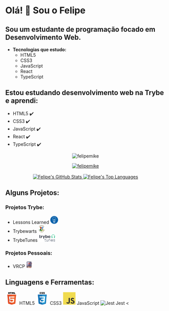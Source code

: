 # Olá! 👋 Sou o Felipe

## Sou um estudante de programação focado em Desenvolvimento Web.

- **Tecnologias que estudo:**
  - HTML5
  - CSS3
  - JavaScript
  - React
  - TypeScript

## Estou estudando desenvolvimento web na Trybe e aprendi:

- HTML5 ✔️
- CSS3 ✔️
- JavaScript ✔️
- React ✔️
- TypeScript ✔️

<div align="center">
  <p><img src="https://komarev.com/ghpvc/?username=felipemike&label=Visualizações&color=0e75b6&style=flat" alt="felipemike" /></p>
  <a href="https://github.com/ryo-ma/github-profile-trophy"><img src="https://github-profile-trophy.vercel.app/?username=felipemike" alt="felipemike" /></a>  
</div>

<br>

<div align="center">
  <a href="https://github.com/felipemike">
    <img height="150em" src="https://github-readme-stats.vercel.app/api?username=felipemike&show_icons=true&theme=radical&include_all_commits=true&count_private=true&hide=issues" alt="Felipe's GitHub Stats"/>
    <img height="150em" src="https://github-readme-stats.vercel.app/api/top-langs/?username=felipemike&layout=compact&theme=radical" alt="Felipe's Top Languages"/>
  </a>
</div>

## Alguns Projetos:

### Projetos Trybe:

- Lessons Learned [<img src="https://github.com/felipemike/lessons-learned/blob/main/trybe.png" height="25">](https://felipemike.github.io/lessons-learned)
- Trybewarts [<img src="https://github.com/felipemike/trybewarts/blob/main/images/trybewarts-colored.svg" height="25">](https://felipemike.github.io/trybewarts)
- TrybeTunes [<img src="https://github.com/felipemike/trybetunes/blob/main/src/assets/logo.png" height="25">](https://github.com/felipemike/trybetunes)

### Projetos Pessoais:

- VRCP [<img src="https://github.com/felipemike/vcp-main/blob/main/favicon.png" height="20">](https://github.com/felipemike/vcp-main)

## Linguagens e Ferramentas:

<p align="left">
  <img src="https://raw.githubusercontent.com/devicons/devicon/master/icons/html5/html5-original-wordmark.svg" alt="HTML5" width="40" height="40"/> HTML5
  <img src="https://raw.githubusercontent.com/devicons/devicon/master/icons/css3/css3-original-wordmark.svg" alt="CSS3" width="40" height="40"/> CSS3
  <img src="https://raw.githubusercontent.com/devicons/devicon/master/icons/javascript/javascript-original.svg" alt="JavaScript" width="40" height="40"/> JavaScript
  <img src="https://www.vectorlogo.zone/logos/jestjsio/jestjsio-icon.svg" alt="Jest" width="40" height="40"/> Jest
  <
